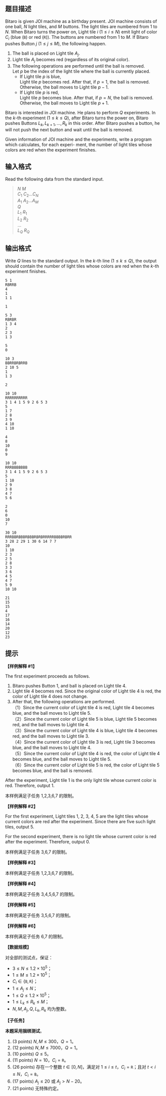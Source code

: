 ## 题目描述
Bitaro is given JOI machine as a birthday present. JOI machine consists of one ball, $N$ light tiles, and $M$
buttons. The light tiles are numbered from $1$ to $N$. When Bitaro turns the power on, Light tile $i$ ($1 \leq i \leq N$) emit light of color $C_i$ (blue ($\texttt B$) or red ($\texttt R$)). The buttons are numbered from $1$ to $M$. If Bitaro pushes Button $j$ ($1 \leq j \leq M$), the following happen.
1. The ball is placed on Light tile $A_j$.
2. Light tile $A_j$ becomes red (regardless of its original color).
3. The following operations are performed until the ball is removed.  
    Let $p$ be the index of the light tile where the ball is currently placed.    
    - If Light tile $p$ is blue,  
    Light tile $p$ becomes red. After that, if $p = 1$, the ball is removed. Otherwise, the ball moves to
Light tile $p − 1$.  
    - If Light tile $p$ is red,  
    Light tile $p$ becomes blue. After that, if $p = N$, the ball is removed. Otherwise, the ball moves
to Light tile $p + 1$.

Bitaro is interested in JOI machine. He plans to perform $Q$ experiments. In the $k$-th experiment ($1 \leq k \leq Q$),
after Bitaro turns the power on, Bitaro pushes Buttons $L_k, L_{k + 1},\dots , R_k$ in this order. After Bitaro pushes a button, he will not push the next button and wait until the ball is removed.

Given information of JOI machine and the experiments, write a program which calculates, for each experi-
ment, the number of light tiles whose colors are red when the experiment finishes.

## 输入格式
Read the following data from the standard input.
> $N$ $M$  
> $C_1\ C_2 \dots C_N$  
> $A_1\ A_2 \dots A_M$  
> $Q$  
> $L_1\ R_1$  
> $L_2\ R_2$  
> $\dots$  
> $L_Q\ R_Q$

## 输出格式
Write $Q$ lines to the standard output. In the $k$-th line ($1 \leq k \leq Q$), the output should contain the number of light tiles whose colors are red when the $k$-th experiment finishes.

```input1
5 1
RBRRB
4
1
1 1
```

```output1
1
```

```input2
5 3
RBRBR
1 3 4
2
2 3
1 3
```

```output2
5
0
```

```input3
10 3
BBRRBRBRRB
2 10 5
1
1 3
```

```output3
2
```

```input4
10 10
RRRRRRRRRR
3 1 4 1 5 9 2 6 5 3
5
1 7
2 8
3 9
4 10
1 10
```

```output4
4
8
10
0
9
```

```input5
10 10
RRRBBBBBBB
3 1 4 1 5 9 2 6 5 3
5
1 10
2 9
3 8
4 7
5 6
```

```output5
2
6
0
10
7
```

```input6
30 10
RRRBBRBBBRBBBRBRBRRRRRBBBBRBRR
3 28 2 29 1 30 6 14 7 7
10
1 10
2 3
2 5
2 8
3 3
3 6
4 5
4 7
5 9
10 10
```

```output6
21
15
15
4
17
16
14
20
12
23
```

## 提示
**【样例解释 #1】**

The first experiment proceeds as follows.
1. Bitaro pushes Button 1, and ball is placed on Light tile 4.
2. Light tile 4 becomes red. Since the original color of Light tile 4 is red, the color of Light tile 4 does not
change.
3. After that, the following operations are performed.  
（1）Since the current color of Light tile 4 is red, Light tile 4 becomes blue, and the ball moves to Light
tile 5.  
（2）Since the current color of Light tile 5 is blue, Light tile 5 becomes red, and the ball moves to Light
tile 4.  
（3）Since the current color of Light tile 4 is blue, Light tile 4 becomes red, and the ball moves to Light
tile 3.  
（4）Since the current color of Light tile 3 is red, Light tile 3 becomes blue, and the ball moves to Light
tile 4.  
（5）Since the current color of Light tile 4 is red, the color of Light tile 4 becomes blue, and the ball
moves to Light tile 5.  
（6）Since the current color of Light tile 5 is red, the color of Light tile 5 becomes blue, and the ball is
removed.

After the experiment, Light tile 1 is the only light tile whose current color is red. Therefore, output 1.

本样例满足子任务 1,2,3,6,7 的限制。

**【样例解释 #2】**

For the first experiment, Light tiles 1, 2, 3, 4, 5 are the light tiles whose current colors are red after the experiment. Since there are five such light tiles, output 5.

For the second experiment, there is no light tile whose current color is red after the experiment. Therefore,
output 0.

本样例满足子任务 3,6,7 的限制。

**【样例解释 #3】**

本样例满足子任务 1,2,3,6,7 的限制。

**【样例解释 #4】**

本样例满足子任务 3,4,5,6,7 的限制。

**【样例解释 #5】**

本样例满足子任务 3,5,6,7 的限制。

**【样例解释 #6】**

本样例满足子任务 6,7 的限制。

**【数据规模】**

对全部的测试点，保证：
- $3 \leq N \leq 1.2 \times 10^5$；
- $1 \leq M \leq 1.2 \times 10^5$；
- $C_i \in \{\texttt{B},\texttt{R}\}$；
- $1 \leq A_j \leq N$；
- $1 \leq Q \leq 1.2 \times 10^5$；
- $1 \leq L_k \leq R_k \leq M$；
- $N, M, A_j, Q, L_k, R_k$ 均为整数。

**【子任务】**

**本题采用捆绑测试**。

1. (3 points) $N,M \leq 300$，$Q = 1$。
2. (12 points) $N, M \leq 7000$，$Q = 1$。
3. (10 points) $Q \leq 5$。
4. (11 points) $N = 10$，$C_i = \texttt R$。
5. (26 points) 存在一个整数 $t \in [0, N]$，满足对 $1 \leq i \leq t$，$C_i = \texttt R$；且对 $t < i \leq N$，$C_i = \texttt B$。
6. (17 points) $A_j \leq 20$ 或 $A_j > N - 20$。
7. (21 points) 无特殊约定。

